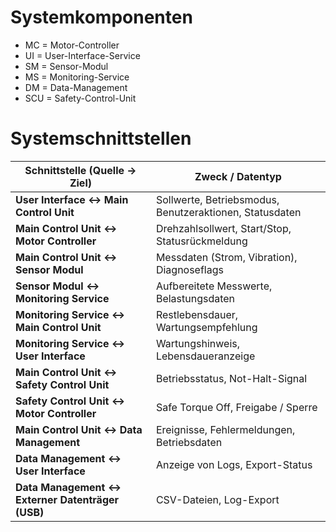 # Systemkomponenten

- MC = Motor-Controller
- UI = User-Interface-Service
- SM = Sensor-Modul
- MS = Monitoring-Service
- DM = Data-Management
- SCU = Safety-Control-Unit
  

# Systemschnittstellen

| Schnittstelle (Quelle → Ziel) | Zweck / Datentyp |
|----------------|------------------|
| **User Interface ↔ Main Control Unit** | Sollwerte, Betriebsmodus, Benutzeraktionen, Statusdaten |
| **Main Control Unit ↔ Motor Controller** | Drehzahlsollwert, Start/Stop, Statusrückmeldung |
| **Main Control Unit ↔ Sensor Modul** | Messdaten (Strom, Vibration), Diagnoseflags |
| **Sensor Modul ↔ Monitoring Service** | Aufbereitete Messwerte, Belastungsdaten |
| **Monitoring Service ↔ Main Control Unit** | Restlebensdauer, Wartungsempfehlung |
| **Monitoring Service ↔ User Interface** | Wartungshinweis, Lebensdaueranzeige |
| **Main Control Unit ↔ Safety Control Unit** | Betriebsstatus, Not-Halt-Signal |
| **Safety Control Unit ↔ Motor Controller** | Safe Torque Off, Freigabe / Sperre |
| **Main Control Unit ↔ Data Management** | Ereignisse, Fehlermeldungen, Betriebsdaten |
| **Data Management ↔ User Interface** | Anzeige von Logs, Export-Status | API /
| **Data Management ↔ Externer Datenträger (USB)** | CSV-Dateien, Log-Export |
